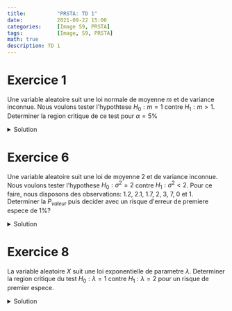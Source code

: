 ```yaml
---
title:          "PRSTA: TD 1"
date:           2021-09-22 15:00
categories:     [Image S9, PRSTA]
tags:           [Image, S9, PRSTA]
math: true
description: TD 1
---
```


# Exercice 1

Une variable aleatoire suit une loi normale de moyenne $m$ et de variance inconnue. Nous voulons tester l'hypothtese $H_0:m=1$ contre $H_1:m\gt 1$. Determiner la region critique de ce test pour $\alpha=5\%$

<details markdown="1"><summary>Solution</summary>

Sous $(H_0)$:

$$
T_n = \frac{\sqrt{n}(\bar X_n-1s)}{\sqrt{S_n^2}}\sim \mathcal T_{n-1}
$$

La zone d'acceptation: on rejette uniquement a droite, on accepte lorsque $$\{T_n\le t_{0.95}\}$$

Zone de rejet: $$\{T_n\gt t_{0,95}\}$$
</details>

# Exercice 6

Une variable aleatoire suit une loi de moyenne $2$ et de variance inconnue. Nous voulons tester l'hypothese $H_0:\sigma^2=2$ contre $H_1:\sigma^2\lt2$. Pour ce faire, nous disposons des observations: $1.2$, $2.1$, $1.7$, $2$, $3$, $7$, $0$ et $1$. Determiner la $P_{valeur}$ puis decider avec un risque d'erreur de premiere espece de $1\%$?

<details markdown="1"><summary>Solution</summary>
On obtient

$$
\begin{aligned}
S_{n}^{*} &= \frac{1}{n}\sum_{i=1}^n(X_i-m)^2\\
&= \frac{1}{8}(-(0.8)^2 + (0.1)^2 + (-0.3)^2 + 0 +1^2+5^2+(-2)^2+(-1)^2)\\
&=3.9675
\end{aligned}
$$

Nous obtenons:

$$
nS_n^{*} = 31,74\\
$$

Donc:

$$
\frac{nS_n^*}{2} = 15,87\\
$$

On a donc $\frac{nS_n^{*}}{\sigma}\sim\chi^2_8$

$$
P(\frac{nS_n^*}{2}\lt 15,87)\simeq 0.96\gt 0.01
$$

<div class="alert alert-success" role="alert" markdown="1">
Donc l'hypothese $(H_0)$ n'est **pas rejetee.**
</div>

</details>

# Exercice 8

La variable aleatoire $X$ suit une loi exponentielle de parametre $\lambda$. Determiner la region critique du test $H_0:\lambda=1$ contre $H_1:\lambda=2$ pour un risque de premier espece.

<details markdown="1"><summary>Solution</summary>

$$
X\sim \varepsilon(\lambda)\\
$$
- $H_0:\lambda=1$
- $H_1:\lambda=2$

$$
\begin{aligned}
T&=\frac{L(X_n,\dots,X_m,1)}{L(X_1,\dots,X_m,2)}\\
&=\frac{\Pi_{i=1}^n1e^{-1X_i}}{\Pi_{i=1}^n2e^{-2X_i}}\\
\end{aligned}
$$

*Quelle formulle appliquons-nous ?*
> Un $\log$

$$
\begin{aligned}
T&=\frac{e^{-\sum X_i}}{2e^{-2ZX_i}}\\
&=\frac{1}{2^n}e^{\sum}
\end{aligned}
$$

<div class="alert alert-success" role="alert" markdown="1">
Rejet de $(H_0)$: $\{T\gt9\alpha\}$
</div>

$$
\begin{aligned}
T&\gt9\alpha\\
\log(T)&\gt\log(9\alpha)\\
-n\log(2)+\sum_{i=2}^nX_i&\gt\log(9\alpha)\\
\sum_{i=1}^nX_i&\gt n\underbrace{\log(2)+\log(9\alpha)}_{\color{green}{c_{\alpha}}}
\end{aligned}
$$

On a en region critique:

$$
\color{green}{\{\sum_{i=1}^nX_i\gt c_{\alpha}\}}
$$

Or

$$
\sum_{i=1}^n X_i\sim\gamma(n,1)
$$
</details>